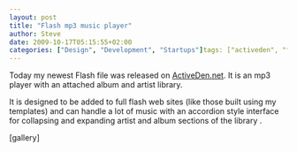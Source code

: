 ```yaml
---
layout: post
title: "Flash mp3 music player"
author: Steve
date: 2009-10-17T05:15:55+02:00
categories: ["Design", "Development", "Startups"]tags: ["activeden", "flash", "flashden", "mp3", "music"]
---
```


Today my newest Flash file was released on [ActiveDen.net](http://activeden.net/item/mp3-music-player-with-artistalbum-library/63791?ref=mbudm "mp3 music player on ActiveDen"). It is an mp3 player with an attached album and artist library.

It is designed to be added to full flash web sites (like those built using my templates) and can handle a lot of music with an accordion style interface for collapsing and expanding artist and album sections of the library .

\[gallery\]
